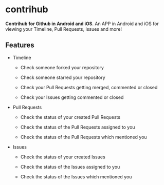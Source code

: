 # contrihub

**Contrihub for Github in Android and iOS**. An APP in Android and iOS for viewing your Timeline, Pull Requests, Issues and more!

## Features

- Timeline

    - Check someone forked your repository

    - Check someone starred your repository

    - Check your Pull Requests getting merged, commented or closed

    - Check your Issues getting commented or closed

- Pull Requests

    - Check the status of your created Pull Requests

    - Check the status of the Pull Requests assigned to you

    - Check the status of the Pull Requests which mentioned you

- Issues

    - Check the status of your created Issues

    - Check the status of the Issues assigned to you

    - Check the status of the Issues which mentioned you
